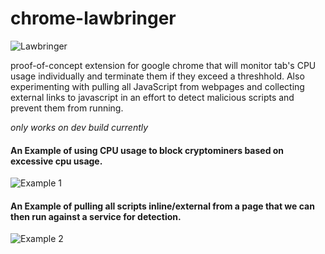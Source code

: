 # chrome-lawbringer
![Lawbringer](https://i.imgur.com/KLD4C1u.png)

proof-of-concept extension for google chrome that will monitor tab's CPU usage individually and terminate them if they exceed a threshhold. Also experimenting with pulling all JavaScript from webpages and collecting external links to javascript in an effort to detect malicious scripts and prevent them from running.


*only works on dev build currently*

#### An Example of using CPU usage to block cryptominers based on excessive cpu usage.
![Example 1](https://i.imgur.com/VwpbG2E.png)

#### An Example of pulling all scripts inline/external from a page that we can then run against a service for detection.
![Example 2](https://i.imgur.com/uOlKBq3.png)

